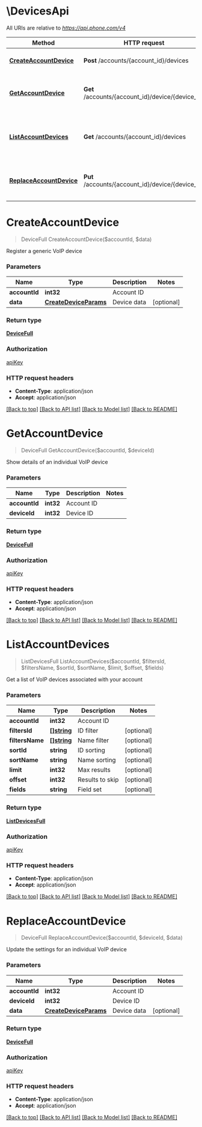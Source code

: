 # \DevicesApi

All URIs are relative to *https://api.phone.com/v4*

Method | HTTP request | Description
------------- | ------------- | -------------
[**CreateAccountDevice**](DevicesApi.md#CreateAccountDevice) | **Post** /accounts/{account_id}/devices | Register a generic VoIP device
[**GetAccountDevice**](DevicesApi.md#GetAccountDevice) | **Get** /accounts/{account_id}/device/{device_id} | Show details of an individual VoIP device
[**ListAccountDevices**](DevicesApi.md#ListAccountDevices) | **Get** /accounts/{account_id}/devices | Get a list of VoIP devices associated with your account
[**ReplaceAccountDevice**](DevicesApi.md#ReplaceAccountDevice) | **Put** /accounts/{account_id}/device/{device_id} | Update the settings for an individual VoIP device


# **CreateAccountDevice**
> DeviceFull CreateAccountDevice($accountId, $data)

Register a generic VoIP device




### Parameters

Name | Type | Description  | Notes
------------- | ------------- | ------------- | -------------
 **accountId** | **int32**| Account ID | 
 **data** | [**CreateDeviceParams**](CreateDeviceParams.md)| Device data | [optional] 

### Return type

[**DeviceFull**](DeviceFull.md)

### Authorization

[apiKey](../README.md#apiKey)

### HTTP request headers

 - **Content-Type**: application/json
 - **Accept**: application/json

[[Back to top]](#) [[Back to API list]](../README.md#documentation-for-api-endpoints) [[Back to Model list]](../README.md#documentation-for-models) [[Back to README]](../README.md)

# **GetAccountDevice**
> DeviceFull GetAccountDevice($accountId, $deviceId)

Show details of an individual VoIP device




### Parameters

Name | Type | Description  | Notes
------------- | ------------- | ------------- | -------------
 **accountId** | **int32**| Account ID | 
 **deviceId** | **int32**| Device ID | 

### Return type

[**DeviceFull**](DeviceFull.md)

### Authorization

[apiKey](../README.md#apiKey)

### HTTP request headers

 - **Content-Type**: application/json
 - **Accept**: application/json

[[Back to top]](#) [[Back to API list]](../README.md#documentation-for-api-endpoints) [[Back to Model list]](../README.md#documentation-for-models) [[Back to README]](../README.md)

# **ListAccountDevices**
> ListDevicesFull ListAccountDevices($accountId, $filtersId, $filtersName, $sortId, $sortName, $limit, $offset, $fields)

Get a list of VoIP devices associated with your account




### Parameters

Name | Type | Description  | Notes
------------- | ------------- | ------------- | -------------
 **accountId** | **int32**| Account ID | 
 **filtersId** | [**[]string**](string.md)| ID filter | [optional] 
 **filtersName** | [**[]string**](string.md)| Name filter | [optional] 
 **sortId** | **string**| ID sorting | [optional] 
 **sortName** | **string**| Name sorting | [optional] 
 **limit** | **int32**| Max results | [optional] 
 **offset** | **int32**| Results to skip | [optional] 
 **fields** | **string**| Field set | [optional] 

### Return type

[**ListDevicesFull**](ListDevicesFull.md)

### Authorization

[apiKey](../README.md#apiKey)

### HTTP request headers

 - **Content-Type**: application/json
 - **Accept**: application/json

[[Back to top]](#) [[Back to API list]](../README.md#documentation-for-api-endpoints) [[Back to Model list]](../README.md#documentation-for-models) [[Back to README]](../README.md)

# **ReplaceAccountDevice**
> DeviceFull ReplaceAccountDevice($accountId, $deviceId, $data)

Update the settings for an individual VoIP device




### Parameters

Name | Type | Description  | Notes
------------- | ------------- | ------------- | -------------
 **accountId** | **int32**| Account ID | 
 **deviceId** | **int32**| Device ID | 
 **data** | [**CreateDeviceParams**](CreateDeviceParams.md)| Device data | [optional] 

### Return type

[**DeviceFull**](DeviceFull.md)

### Authorization

[apiKey](../README.md#apiKey)

### HTTP request headers

 - **Content-Type**: application/json
 - **Accept**: application/json

[[Back to top]](#) [[Back to API list]](../README.md#documentation-for-api-endpoints) [[Back to Model list]](../README.md#documentation-for-models) [[Back to README]](../README.md)

